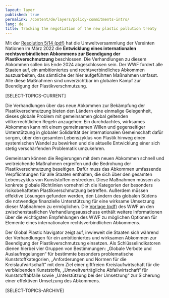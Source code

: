 ```yaml
---
layout: layer
published: true
permalink: /content/de/layers/policy-commitments-intro/
lang: de
title: Tracking the negotiation of the new plastic pollution treaty
---
```


Mit der [Resolution 5/14 (pdf)](https://wedocs.unep.org/bitstream/handle/20.500.11822/39812/OEWG_PP_1_INF_1_UNEA%20resolution.pdf) hat die Umweltversammlung der Vereinten Nationen im März 2022 die **Entwicklung eines internationalen rechtsverbindlichen Abkommens zur Beendigung der Plastikverschmutzung** beschlossen. Die Verhandlungen zu diesem Abkommen sollen bis Ende 2024 abgeschlossen sein. Der WWF fordert alle Staaten auf, ein ambitioniertes und rechtsverbindliches Abkommen auszuarbeiten, das sämtliche der hier aufgeführten Maßnahmen umfasst. Alle diese Maßnahmen sind unverzichtbar im globalen Kampf zur Beendigung der Plastikverschmutzung.

[SELECT-TOPICS-CURRENT]

Die Verhandlungen über das neue Abkommen zur Bekämpfung der Plastikverschmutzung bieten den Ländern eine einmalige Gelegenheit, dieses globale Problem mit gemeinsamen global geltenden völkerrechtlichen Regeln anzugehen: Ein durchdachtes, wirksames Abkommen kann mit einem gemeinsamen Willen und gegenseitiger Unterstützung in globaler Solidarität der internationalen Gemeinschaft dafür sorgen, über den gesamten Lebenszyklus von Plastik hinweg einen systemischen Wandel  zu bewirken und die aktuelle Entwicklung einer sich stetig verschärfenden Problematik umzukehren.

Gemeinsam können die Regierungen mit dem neuen Abkommen schnell und weitreichende Maßnahmen ergreifen und die Bedrohung der Plastikverschmutzung beseitigen. Dafür muss das Abkommen umfassende Verpflichtungen für alle Staaten enthalten, die sich über den gesamten Lebenszyklus von Kunststoffen erstrecken. Diese Maßnahmen müssen als konkrete globale Richtlinien vornehmlich die Kategorien der besonders risikobehafteten Plastikverschmutzung betreffen. Außerdem müssen effektive Lösungen gefunden werden, den Ländern des globalen Südens die notwendige finanzielle Unterstützung für eine wirksame Umsetzung dieser Maßnahmen zu ermöglichen. Die [Vorlage (pdf)](https://apps1.unep.org/resolutions/uploads/230106_wwfs_submission_on_potential_options_for_elements_towards_an_international_legally_binding_instrument_0.pdf) des WWF an den zwischenstaatlichen Verhandlungsausschuss enthält weitere Informationen über die wichtigsten Empfehlungen des WWF zu  möglichen Optionen für Elemente eines internationalen rechtsverbindlichen Abkommens.

Der Global Plastic Navigator zeigt auf, inwieweit die Staaten sich während der Verhandlungen für ein ambitioniertes und wirksamen Abkommen zur Beendigung der Plastikverschmutzung einsetzen. Als Schlüsselindikatoren dienen hierbei vier Gruppen von Bestimmungen: „Globale Verbote und Auslaufregelungen“ für bestimmte besonders problematische Kunststoffkategorien, „Anforderungen und Normen für die Kreislaufwirtschaft“ mit dem Ziel einer giftfreien Kreislaufwirtschaft für die verbleibenden Kunststoffe, „Umweltverträgliche Abfallwirtschaft“ für Kunststoffabfälle sowie „Unterstützung bei der Umsetzung“ zur Sicherung einer effektiven Umsetzung des Abkommens.

[SELECT-TOPICS-ARCHIVE]
